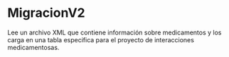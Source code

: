 # MigracionV2

Lee un archivo XML que contiene información sobre medicamentos y los carga en una tabla especifica para el proyecto de interacciones medicamentosas.
